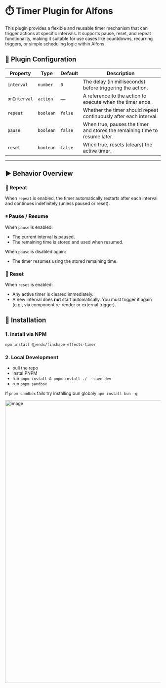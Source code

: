 # ⏱️ Timer Plugin for Alfons

This plugin provides a flexible and reusable timer mechanism that can trigger actions at specific intervals. It supports pause, reset, and repeat functionality, making it suitable for use cases like countdowns, recurring triggers, or simple scheduling logic within Alfons.

## 🧩 Plugin Configuration

| Property      | Type     | Default | Description                                                                 |
|---------------|----------|---------|-----------------------------------------------------------------------------|
| `interval`    | `number` | `0`     | The delay (in milliseconds) before triggering the action.                  |
| `onInterval`  | `action` | —       | A reference to the action to execute when the timer ends.                  |
| `repeat`      | `boolean`| `false` | Whether the timer should repeat continuously after each interval.          |
| `pause`       | `boolean`| `false` | When true, pauses the timer and stores the remaining time to resume later. |
| `reset`       | `boolean`| `false` | When true, resets (clears) the active timer.                               |

---

## ▶️ Behavior Overview

### 🔁 Repeat
When `repeat` is enabled, the timer automatically restarts after each interval and continues indefinitely (unless paused or reset).

### ⏸ Pause / Resume
When `pause` is enabled:
- The current interval is paused.
- The remaining time is stored and used when resumed.

When `pause` is disabled again:
- The timer resumes using the stored remaining time.

### 🔄 Reset
When `reset` is enabled:
- Any active timer is cleared immediately.
- A new interval does **not** start automatically. You must trigger it again (e.g., via component re-render or external trigger).

## 🚀 Installation

### 1. Install via NPM

```bash
npm install @jendx/finshape-effects-timer
```

### 2. Local Development

+ pull the repo
+ instal PNPM
+ run `pnpm install & pnpm install ./ --save-dev`
+ run `pnpm sandbox`

If `pnpm sandbox` fails try installing bun globaly `npm install bun -g`

<img width="1918" height="916" alt="image" src="https://github.com/user-attachments/assets/dc7e679b-df0b-4d48-8608-c69f3c0d6fa6" />
